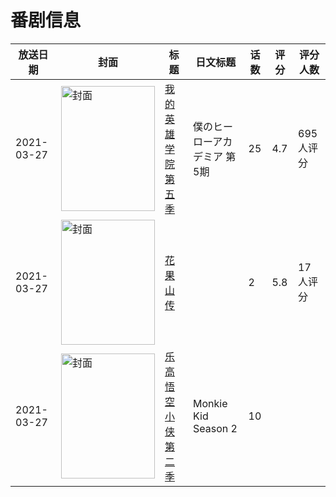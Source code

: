 # 番剧信息

|放送日期|封面|标题|日文标题|话数|评分|评分人数|
|---|---|---|---|---|---|---|
|2021-03-27|<img src="//lain.bgm.tv/pic/cover/c/37/ca/303399_4uOkX.jpg" alt="封面" style="width:150px;height:200px;object-fit:cover;">|[我的英雄学院 第五季](https://bangumi.tv/subject/303399)|僕のヒーローアカデミア 第5期|25|4.7|695人评分|
|2021-03-27|<img src="//lain.bgm.tv/pic/cover/c/64/ba/331654_10TE1.jpg" alt="封面" style="width:150px;height:200px;object-fit:cover;">|[花果山传](https://bangumi.tv/subject/331654)||2|5.8|17人评分|
|2021-03-27|<img src="//lain.bgm.tv/pic/cover/c/90/0e/525827_5SB16.jpg" alt="封面" style="width:150px;height:200px;object-fit:cover;">|[乐高悟空小侠 第二季](https://bangumi.tv/subject/525827)|Monkie Kid Season 2|10|||
